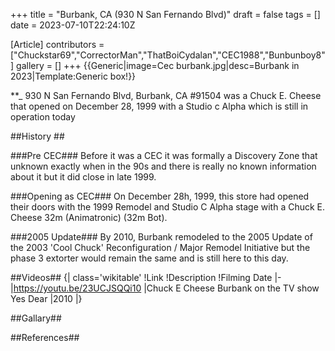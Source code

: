 +++
title = "Burbank, CA (930 N San Fernando Blvd)"
draft = false
tags = []
date = 2023-07-10T22:24:10Z

[Article]
contributors = ["Chuckstar69","CorrectorMan","ThatBoiCydalan","CEC1988","Bunbunboy8"]
gallery = []
+++
{{Generic|image=Cec burbank.jpg|desc=Burbank in 2023|Template:Generic box!}}


**_ 930 N San Fernando Blvd, Burbank, CA #91504 was a Chuck E. Cheese that opened on December 28, 1999 with a Studio c Alpha which is still in operation today 

##History ##

###Pre CEC###
Before it was a CEC it was formally a Discovery Zone that unknown exactly when in the 90s and there is really no known information about it  but it did close in late 1999.

###Opening as CEC###
On December 28h, 1999, this store had opened their doors with the 1999 Remodel and Studio C Alpha stage with a Chuck E. Cheese 32m (Animatronic) (32m Bot).

###2005 Update###
By 2010, Burbank remodeled to the 2005 Update of the 2003 'Cool Chuck' Reconfiguration / Major Remodel Initiative but the phase 3 extorter would remain the same and is still here to this day.

##Videos##
{| class='wikitable'
!Link
!Description
!Filming Date
|-
|https://youtu.be/23UCJSQQi10
|Chuck E Cheese Burbank on the TV show Yes Dear 
|2010
|}

##Gallary##


##References##